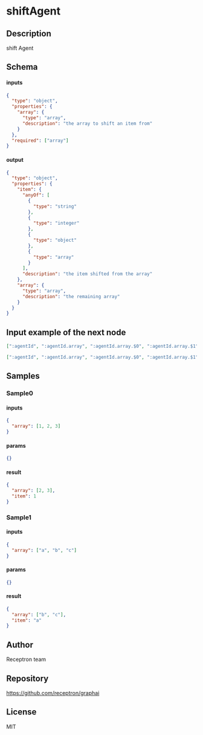 # shiftAgent

## Description

shift Agent

## Schema

#### inputs

```json
{
  "type": "object",
  "properties": {
    "array": {
      "type": "array",
      "description": "the array to shift an item from"
    }
  },
  "required": ["array"]
}
```

#### output

```json
{
  "type": "object",
  "properties": {
    "item": {
      "anyOf": [
        {
          "type": "string"
        },
        {
          "type": "integer"
        },
        {
          "type": "object"
        },
        {
          "type": "array"
        }
      ],
      "description": "the item shifted from the array"
    },
    "array": {
      "type": "array",
      "description": "the remaining array"
    }
  }
}
```

## Input example of the next node

```json
[":agentId", ":agentId.array", ":agentId.array.$0", ":agentId.array.$1", ":agentId.item"]
```

```json
[":agentId", ":agentId.array", ":agentId.array.$0", ":agentId.array.$1", ":agentId.item"]
```

## Samples

### Sample0

#### inputs

```json
{
  "array": [1, 2, 3]
}
```

#### params

```json
{}
```

#### result

```json
{
  "array": [2, 3],
  "item": 1
}
```

### Sample1

#### inputs

```json
{
  "array": ["a", "b", "c"]
}
```

#### params

```json
{}
```

#### result

```json
{
  "array": ["b", "c"],
  "item": "a"
}
```

## Author

Receptron team

## Repository

https://github.com/receptron/graphai

## License

MIT
